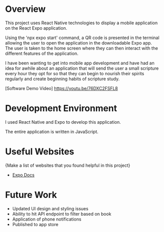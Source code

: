# Overview

This project uses React Native technologies to display a mobile application on the React Expo application.

Using the 'npx expo start' command, a QR code is presented in the terminal allowing the user to open the application in the downloadable Expo app. The user is taken to the home screen where they can then interact with the different features of the application.

I have been wanting to get into mobile app development and have had an idea for awhile about an application that will send the user a small scripture every hour they opt for so that they can begin to nourish their spirits regularly and create beginning habits of scripture study.


[Software Demo Video] https://youtu.be/76DXC2FSFL8

# Development Environment

I used React Native and Expo to develop this application.

The entire application is written in JavaScript.

# Useful Websites

{Make a list of websites that you found helpful in this project}
* [Expo Docs](https://docs.expo.dev/)

# Future Work

* Updated UI design and styling issues
* Ability to hit API endpoint to filter based on book
* Application of phone notifications
* Published to app store